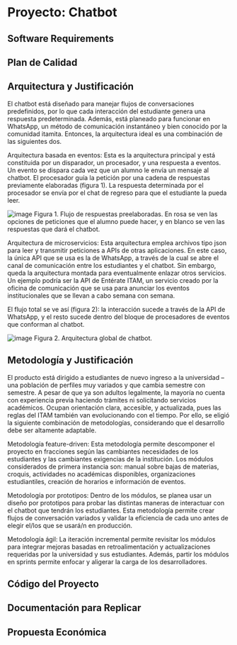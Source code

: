# Proyecto: Chatbot

## Software Requirements

## Plan de Calidad

## Arquitectura y Justificación

El chatbot está diseñado para manejar flujos de conversaciones predefinidos, por lo que cada interacción del estudiante genera una respuesta predeterminada. Además, está planeado para funcionar en WhatsApp, un método de comunicación instantáneo y bien conocido por la comunidad itamita. Entonces, la arquitectura ideal es una combinación de las siguientes dos.

Arquitectura basada en eventos: Esta es la arquitectura principal y está constituida por un disparador, un procesador, y una respuesta a eventos. Un evento se dispara cada vez que un alumno le envía un mensaje al chatbot. El procesador guía la petición por una cadena de respuestas previamente elaboradas (figura 1). La respuesta determinada por el procesador se envía por el chat de regreso para que el estudiante la pueda leer. 

 ![image](https://github.com/user-attachments/assets/bfaa25f7-fdab-4ab4-b60f-39b05b3bef1b)
Figura 1. Flujo de respuestas preelaboradas. En rosa se ven las opciones de peticiones que el alumno puede hacer, y en blanco se ven las respuestas que dará el chatbot.

Arquitectura de microservicios: Esta arquitectura emplea archivos tipo json para leer y transmitir peticiones a APIs de otras aplicaciones. En este caso, la única API que se usa es la de WhatsApp, a través de la cual se abre el canal de comunicación entre los estudiantes y el chatbot. Sin embargo, queda la arquitectura montada para eventualmente enlazar otros servicios. Un ejemplo podría ser la API de Entérate ITAM, un servicio creado por la oficina de comunicación que se usa para anunciar los eventos institucionales que se llevan a cabo semana con semana.

El flujo total se ve así (figura 2): la interacción sucede a través de la API de WhatsApp, y el resto sucede dentro del bloque de procesadores de eventos que conforman al chatbot.

 ![image](https://github.com/user-attachments/assets/ded1d885-dd19-4223-ad2b-a93520d2226f)
Figura 2. Arquitectura global de chatbot.

## Metodología y Justificación

El producto está dirigido a estudiantes de nuevo ingreso a la universidad – una población de perfiles muy variados y que cambia semestre con semestre. A pesar de que ya son adultos legalmente, la mayoría no cuenta con experiencia previa haciendo trámites ni solicitando servicios académicos. Ocupan orientación clara, accesible, y actualizada, pues las reglas del ITAM también van evolucionando con el tiempo. Por ello, se eligió la siguiente combinación de metodologías, considerando que el desarrollo debe ser altamente adaptable.

Metodología feature-driven: Esta metodología permite descomponer el proyecto en fracciones según las cambiantes necesidades de los estudiantes y las cambiantes exigencias de la institución. Los módulos considerados de primera instancia son: manual sobre bajas de materias, croquis, actividades no académicas disponibles, organizaciones estudiantiles, creación de horarios e información de eventos.

Metodología por prototipos: Dentro de los módulos, se planea usar un diseño por prototipos para probar las distintas maneras de interactuar con el chatbot que tendrán los estudiantes. Esta metodología permite crear flujos de conversación variados y validar la eficiencia de cada uno antes de elegir el/los que se usará/n en producción.

Metodología ágil: La iteración incremental permite revisitar los módulos para integrar mejoras basadas en retroalimentación y actualizaciones requeridas por la universidad y sus estudiantes. Además, partir los módulos en sprints permite enfocar y aligerar la carga de los desarrolladores.

## Código del Proyecto

## Documentación para Replicar

## Propuesta Económica

